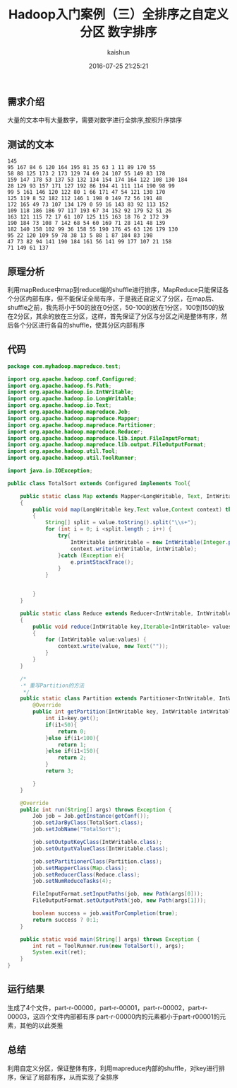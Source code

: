 ﻿---
title: Hadoop入门案例（三）全排序之自定义分区 数字排序
date: 2016-07-25 21:25:21
tags: [hadoop]
categories: [大数据,hadoop]
author: kaishun
id: 16
permalink: hadoop-example-3
blogexcerpt: 需求介绍：大量的文本中有大量数字，需要对数字进行全排序,按照升序排序。 原理分析 利用mapReduce中map到reduce端的shuffle进行排序，MapReduce只能保证各个分区内部有序，但不能保证全局有序，于是我还自定义了分区，在map后、shuffle之前，我先将小于50的放在0分区，50-100的放在1分区，100到150的放在2分区，其余的放在三分区，这样，首先保证了分区与分区之间是整体有序，然后各个分区进行各自的shuffle，使其分区内部有序
---


## **需求介绍**  
大量的文本中有大量数字，需要对数字进行全排序,按照升序排序  
## **测试的文本**
```
145 
95 167 84 6 120 164 195 81 35 63 1 11 89 170 55 
58 88 125 173 2 173 129 74 69 24 107 55 149 83 178 
159 147 178 53 137 53 132 134 154 174 164 122 108 130 184 
28 129 93 157 171 127 192 86 194 41 111 114 190 98 99 
99 5 161 146 120 122 80 1 66 171 47 54 121 130 170 
125 119 8 52 182 112 146 1 198 0 149 72 56 191 48 
172 165 49 73 107 134 179 0 59 16 143 83 92 113 152 
109 118 186 186 97 117 193 67 34 152 92 179 52 51 26 
163 121 115 72 17 61 107 125 115 163 18 76 2 172 39 
190 184 73 108 7 142 68 54 60 169 71 28 141 48 139 
182 140 158 102 99 36 158 55 190 176 45 63 126 179 130 
95 22 120 109 59 78 38 13 5 88 1 87 184 83 198 
47 73 82 94 141 190 184 161 56 141 99 177 107 21 158 
71 149 61 137 
```  
## **原理分析**  
利用mapReduce中map到reduce端的shuffle进行排序，MapReduce只能保证各个分区内部有序，但不能保证全局有序，于是我还自定义了分区，在map后、shuffle之前，我先将小于50的放在0分区，50-100的放在1分区，100到150的放在2分区，其余的放在三分区，这样，首先保证了分区与分区之间是整体有序，然后各个分区进行各自的shuffle，使其分区内部有序
## **代码**  
``` java
package com.myhadoop.mapreduce.test;

import org.apache.hadoop.conf.Configured;
import org.apache.hadoop.fs.Path;
import org.apache.hadoop.io.IntWritable;
import org.apache.hadoop.io.LongWritable;
import org.apache.hadoop.io.Text;
import org.apache.hadoop.mapreduce.Job;
import org.apache.hadoop.mapreduce.Mapper;
import org.apache.hadoop.mapreduce.Partitioner;
import org.apache.hadoop.mapreduce.Reducer;
import org.apache.hadoop.mapreduce.lib.input.FileInputFormat;
import org.apache.hadoop.mapreduce.lib.output.FileOutputFormat;
import org.apache.hadoop.util.Tool;
import org.apache.hadoop.util.ToolRunner;

import java.io.IOException;

public class TotalSort extends Configured implements Tool{

    public static class Map extends Mapper<LongWritable, Text, IntWritable, IntWritable>
    {
        public void map(LongWritable key,Text value,Context context) throws IOException,InterruptedException
        {
            String[] split = value.toString().split("\\s+");
            for (int i = 0; i <split.length ; i++) {
                try{
                    IntWritable intWritable = new IntWritable(Integer.parseInt(split[i]));
                    context.write(intWritable, intWritable);
                }catch (Exception e){
                    e.printStackTrace();
                }
            }


        }
    }

    public static class Reduce extends Reducer<IntWritable, IntWritable, IntWritable, Text>
    {
        public void reduce(IntWritable key,Iterable<IntWritable> values,Context context) throws IOException,InterruptedException
        {
            for (IntWritable value:values) {
                context.write(value, new Text(""));
            }
        }
    }

    /*
    ·* 重写Partition的方法
     */
    public static class Partition extends Partitioner<IntWritable, IntWritable>{
        @Override
        public int getPartition(IntWritable key, IntWritable intWritable2, int i) {
            int i1=key.get();
            if(i1<50){
                return 0;
            }else if(i1<100){
                return 1;
            }else if(i1<150){
                return 2;
            }
            return 3;

        }
    }

    @Override
    public int run(String[] args) throws Exception {
        Job job = Job.getInstance(getConf());
        job.setJarByClass(TotalSort.class);
        job.setJobName("TotalSort");

        job.setOutputKeyClass(IntWritable.class);
        job.setOutputValueClass(IntWritable.class);

        job.setPartitionerClass(Partition.class);
        job.setMapperClass(Map.class);
        job.setReducerClass(Reduce.class);
        job.setNumReduceTasks(4);

        FileInputFormat.setInputPaths(job, new Path(args[0]));
        FileOutputFormat.setOutputPath(job, new Path(args[1]));

        boolean success = job.waitForCompletion(true);
        return success ? 0:1;
    }

    public static void main(String[] args) throws Exception {
        int ret = ToolRunner.run(new TotalSort(), args);
        System.exit(ret);
    }
}

```  
## **运行结果**
生成了4个文件，part-r-00000，part-r-00001，part-r-00002，part-r-00003，这四个文件内部都有序
part-r-00000内的元素都小于part-r00001的元素，其他的以此类推  

## **总结**
利用自定义分区，保证整体有序，利用mapreduce内部的shuffle，对key进行排序，保证了局部有序，从而实现了全排序
